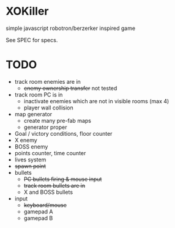 XOKiller
========

simple javascript robotron/berzerker inspired game

See SPEC for specs.

TODO
====

* track room enemies are in
  - ~~enemy ownership transfer~~ not tested
* track room PC is in
  - inactivate enemies which are not in visible rooms (max 4)
  - player wall collision
* map generator
  - create many pre-fab maps
  - generator proper
* Goal / victory conditions, floor counter
* X enemy
* BOSS enemy
* points counter, time counter
* lives system
* ~~spawn point~~
* bullets
  - ~~PC bullets firing & mouse input~~
  - ~~track room bullets are in~~
  - X and BOSS bullets
* input
  - ~~keyboard/mouse~~
  - gamepad A
  - gamepad B
